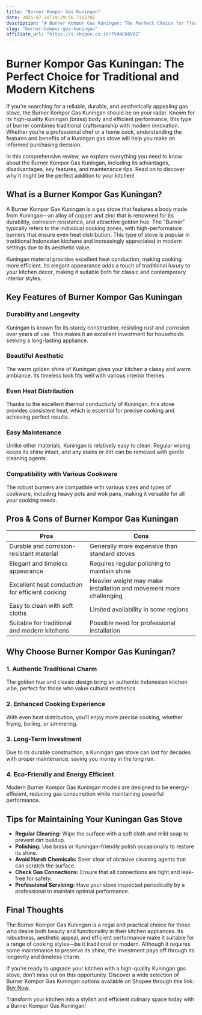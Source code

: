 ```yaml
---
title: "Burner Kompor Gas Kuningan"
date: 2025-07-28T19:29:56.736570Z
description: "# Burner Kompor Gas Kuningan: The Perfect Choice for Traditional and Modern Kitchens..."
slug: "burner-kompor-gas-kuningan"
affiliate_url: "https://s.shopee.co.id/7V44C68VX2"
---
```

# Burner Kompor Gas Kuningan: The Perfect Choice for Traditional and Modern Kitchens

If you’re searching for a reliable, durable, and aesthetically appealing gas stove, the Burner Kompor Gas Kuningan should be on your radar. Known for its high-quality Kuningan (brass) body and efficient performance, this type of burner combines traditional craftsmanship with modern innovation. Whether you’re a professional chef or a home cook, understanding the features and benefits of a Kuningan gas stove will help you make an informed purchasing decision.

In this comprehensive review, we explore everything you need to know about the Burner Kompor Gas Kuningan, including its advantages, disadvantages, key features, and maintenance tips. Read on to discover why it might be the perfect addition to your kitchen!

## What is a Burner Kompor Gas Kuningan?

A Burner Kompor Gas Kuningan is a gas stove that features a body made from Kuningan—an alloy of copper and zinc that is renowned for its durability, corrosion resistance, and attractive golden hue. The "Burner" typically refers to the individual cooking zones, with high-performance burners that ensure even heat distribution. This type of stove is popular in traditional Indonesian kitchens and increasingly appreciated in modern settings due to its aesthetic value.

Kuningan material provides excellent heat conduction, making cooking more efficient. Its elegant appearance adds a touch of traditional luxury to your kitchen decor, making it suitable both for classic and contemporary interior styles.

## Key Features of Burner Kompor Gas Kuningan

### Durability and Longevity
Kuningan is known for its sturdy construction, resisting rust and corrosion over years of use. This makes it an excellent investment for households seeking a long-lasting appliance.

### Beautiful Aesthetic
The warm golden shine of Kuningan gives your kitchen a classy and warm ambiance. Its timeless look fits well with various interior themes.

### Even Heat Distribution
Thanks to the excellent thermal conductivity of Kuningan, this stove provides consistent heat, which is essential for precise cooking and achieving perfect results.

### Easy Maintenance
Unlike other materials, Kuningan is relatively easy to clean. Regular wiping keeps its shine intact, and any stains or dirt can be removed with gentle cleaning agents.

### Compatibility with Various Cookware
The robust burners are compatible with various sizes and types of cookware, including heavy pots and wok pans, making it versatile for all your cooking needs.

## Pros & Cons of Burner Kompor Gas Kuningan

| Pros                                              | Cons                                              |
|---------------------------------------------------|---------------------------------------------------|
| Durable and corrosion-resistant material        | Generally more expensive than standard stoves  |
| Elegant and timeless appearance                  | Requires regular polishing to maintain shine  |
| Excellent heat conduction for efficient cooking | Heavier weight may make installation and movement more challenging  |
| Easy to clean with soft cloths                   | Limited availability in some regions          |
| Suitable for traditional and modern kitchens   | Possible need for professional installation   |

## Why Choose Burner Kompor Gas Kuningan?

### 1. Authentic Traditional Charm
The golden hue and classic design bring an authentic Indonesian kitchen vibe, perfect for those who value cultural aesthetics.

### 2. Enhanced Cooking Experience
With even heat distribution, you’ll enjoy more precise cooking, whether frying, boiling, or simmering.

### 3. Long-Term Investment
Due to its durable construction, a Kuningan gas stove can last for decades with proper maintenance, saving you money in the long run.

### 4. Eco-Friendly and Energy Efficient
Modern Burner Kompor Gas Kuningan models are designed to be energy-efficient, reducing gas consumption while maintaining powerful performance.

## Tips for Maintaining Your Kuningan Gas Stove

- **Regular Cleaning:** Wipe the surface with a soft cloth and mild soap to prevent dirt buildup.
- **Polishing:** Use brass or Kuningan-friendly polish occasionally to restore its shine.
- **Avoid Harsh Chemicals:** Steer clear of abrasive cleaning agents that can scratch the surface.
- **Check Gas Connections:** Ensure that all connections are tight and leak-free for safety.
- **Professional Servicing:** Have your stove inspected periodically by a professional to maintain optimal performance.

## Final Thoughts

The Burner Kompor Gas Kuningan is a regal and practical choice for those who desire both beauty and functionality in their kitchen appliances. Its robustness, aesthetic appeal, and efficient performance make it suitable for a range of cooking styles—be it traditional or modern. Although it requires some maintenance to preserve its shine, the investment pays off through its longevity and timeless charm.

If you’re ready to upgrade your kitchen with a high-quality Kuningan gas stove, don’t miss out on this opportunity. Discover a wide selection of Burner Kompor Gas Kuningan options available on Shopee through this link: [Buy Now](https://s.shopee.co.id/7V44C68VX2).

Transform your kitchen into a stylish and efficient culinary space today with a Burner Kompor Gas Kuningan!